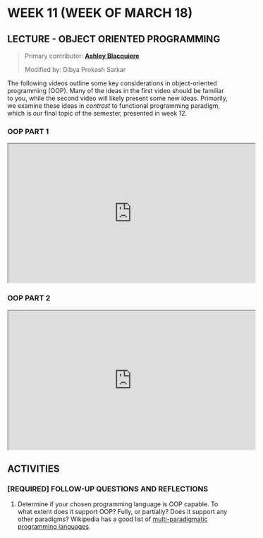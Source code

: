 # WEEK 11 (WEEK OF MARCH 18)
## LECTURE - OBJECT ORIENTED PROGRAMMING

> Primary contributor: **[Ashley Blacquiere](https://ca.linkedin.com/in/ashley-blacquiere)**
>
> Modified by: Dibya Prokash Sarkar

The following videos outline some key considerations in object-oriented programming (OOP). Many of the ideas in the first video should be familiar to you, while the second video will likely present some new ideas. Primarily, we examine these ideas in _contrast_ to functional programming paradigm, which is our final topic of the semester, presented in week 12.

### OOP PART 1
<div class="video-container-16by9"><iframe width="560" height="315" src="https://www.youtube.com/embed/hdVYcOgNKfc"></iframe></div>

### OOP PART 2
<div class="video-container-16by9"><iframe width="560" height="315" src="https://youtube.com/embed/jzP2sw3I1nc"></iframe></div>


## ACTIVITIES

<!-- ### [RECOMMENDED] CONNECT WITH YOUR EXTERNAL COMMUNITY
Last week you started work on your selected issue for your external community. This week I recommend that you take some time to engage with your community, if you haven't yet done so. Seek out community outlets, such as Slack, Discord and Zulip, and introduce yourself, if you haven't already done so. If you would like to do so, explain that you are working on a project for a college course and that you are interested in contributing. 

Making connections like this can be stressful, but if you are able to do so it's a great way to gauge how welcoming a community is. If you receive a positive response then you know you're in the right place; if you receive no response at all, then perhaps another community would be a better one to devote your time to.  -->

<!-- ### [REQUIRED] READ THROUGH PATTERN LIBRARY ISSUES
Our second [pattern-library milestone](https://github.com/nic-dgl104-winter-2024/pattern-library/milestone/2) was yesterday, the goal of which was to ensure we had a complete accounting of all possible issues that should be completed before the deadline at the end of the semester. At the completion of this milestone the backlog should be locked and we should add no more new issues (except as possible stretch goals) to ensure we have a good chance at completing what remains. -->

<!-- #### To complete this task (~30 minutes)
1. Visit the [pattern-library issues](https://github.com/nic-dgl104-winter-2024/pattern-library/issues) tab and read through all open issues. 
    - Please comment on issues that you have an opinion on (an issue need not be assigned to you for you to comment on it!)
    - Request to be assigned to issues (first priority should be unassigned open issues; second priority should be to issues that already have assignees)
    - Keep note of anything that you think is missing and please feel free to [open a new issue](https://github.com/nic-dgl104-winter-2024/pattern-library/issues/new) if there is something you think is missing!
2. Visit the [pattern-library pull requests](https://github.com/nic-dgl104-winter-2024/pattern-library/issues) tab and read through all open pull requests.
    - Please comment on any pull requests that you have an opinion on (a pull request need not be assigned to you for you to comment on it!)
    - Request to be assigned to pull requests if you can provide a code review, or if you are able to test the given code.
3. Take a look at other similar pattern library repositories (there are a few noted in [comments in issue #1](https://github.com/nic-dgl104-winter-2024/pattern-library/issues/1#issuecomment-1980263348)) and identify anything we might like to add to our repository.

Make sure to record the actions you've taken on the above in your Research and Reflection journal, and please do send me an email or message if there is something you'd like to add or see changed. -->

<!-- ### [REQUIRED] CONTINUE CONTRIBUTIONS TO EXTERNAL COMMUNITY
If all is going well with the issues identified last week for your external community, then please continue to work on those issues.

On the other hand, if you have run into problems, or cannot otherwise complete the issue that you have identified, please don't throw your work away! The work you have done is equally valid, and even if you haven't completed solving an issue, you can still include the work you've done in your CONTRIBUTING.md document. -->

<!-- #### To complete this task (~60 minutes):
1. If you have been successful in working on your identified issue, please continue.
2. If you have run into problems and can't continue, then please do the following:
    - Compile all information that you collected in attempting to solve the issue and write about it in your CONTRIBUTING.md file.
    - Make sure to include all relevant and supporting links in your CONTRIBUTING.md documentation (i.e. to the original issue, to any attempts you made in your fork, to any relevant documentation or commentary)
    - Describe the challenge you faced, and why it became a block to your progress. Describe any attempts to solve the block, or explain why solving it was impossible.
    - Reflect on any successes and describe how they will help you in the future.

After you have completed work on your issue (either by completing it, or by hitting a roadblock and reflecting on it as described above) then you may move onto completing a second issue! -->

<!-- ### [REQUIRED] CONTRIBUTE TO PATTERN-LIBRARY
By now you should have at least one [pattern-library](https://github.com/nic-dgl104-winter-2024/pattern-library) task assigned to you. Please continue work on this, and be vocal! Update the class with any comments on the issue or PR comment thread, and remember to commit regularly.

As with your chosen external repository, please move on to a new issue once you have completed any assigned to you. -->

### [REQUIRED] FOLLOW-UP QUESTIONS AND REFLECTIONS
1.  Determine if your chosen programming language is OOP capable. To what extent does it support OOP? Fully, or partially? Does it support any other paradigms? Wikipedia has a good list of [multi-paradigmatic programming languages](https://en.wikipedia.org/wiki/Comparison_of_multi-paradigm_programming_languages).